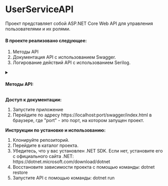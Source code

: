 # UserServiceAPI

Проект представляет собой ASP.NET Core Web API для управления пользователями и их ролями. 
<h4>В проекте реализовано следующее:</h4> 
<ol>
  <li>Методы API</li>
  <li>Документация API с использованием Swagger.</li>
  <li>Логирование действий API с использованием Serilog.</li> 
</ol>
<details>
<summary><h4>Методы API:</h4></summary>
<ol>
  <li><b>Получение списка всех пользователей:</b>
      <ul>
        <li>HTTP метод: GET</li>
        <li>Путь: /api/UserService/GetUsers</li>
        <li>Описание: Метод позволяет получить список всех пользователей, настроенный для поддержки пагинации, сортировки и фильтрации по разным атрибутам.</li>
      </ul>
  </li>
  <li><b>Получение пользователя по Id:</b>
      <ul>
        <li>HTTP метод: GET</li>
        <li>Путь: /api/UserService/GetUser</li>
        <li>Описание: Метод позволяет получить информацию о пользователе по его уникальному идентификатору (Id) вместе со списком его ролей.</li>
      </ul>
  </li>
  <li><b>Создание нового пользователя:</b>
      <ul>
        <li>HTTP метод:  POST</li>
        <li>Путь: /api/UserService/CreateUser</li>
        <li>Описание: Метод позволяет создать нового пользователя с заданными атрибутами.</li>
      </ul>
  </li>
  <li><b>Обновление информации о пользователе:</b>
      <ul>
        <li>HTTP метод:  POST</li>
        <li>Путь: /api/UserService/EditUser</li>
        <li>Описание: Метод позволяет обновить информацию о пользователе.</li>
      </ul>
  </li>
  <li><b>Изменение ролей пользователя:</b>
      <ul>
        <li>HTTP метод:  POST</li>
        <li>Путь: /api/UserService/ChangeUserRoles</li>
        <li>Описание: Метод позволяет изменить список ролей пользователя</li>
      </ul>
  </li>
  <li><b>Изменение ролей пользователя:</b>
      <ul>
        <li>HTTP метод:  DELETE</li>
        <li>Путь: /api/UserService/ChangeUserRoles</li>
        <li>Описание: Метод позволяет удалить пользователя по его уникальному идентификатору (Id).</li>
      </ul>
  </li>  
</ol>
</details>

**Доступ к документации:**
<ol>
  <li>Запустите приложение</li>
  <li>Перейдите по адресу https://localhost:port/swagger/index.html в браузере, где "port" - это порт, на котором запущен проект.</li>
</ol>

<b>Инструкции по установке и использованию:</b>
<ol>
  <li>Клонируйте репозиторий.</li>
  <li>Перейдите в каталог проекта.</li>
  <li>Убедитесь, что у вас установлен .NET SDK. Если нет, установите его с официального сайта .NET: https://dotnet.microsoft.com/download/dotnet</li>
  <li>Восстановите зависимости проекта с помощью команды: dotnet restore</li>
  <li>Запустите API с помощью команды:  dotnet run</li>  
</ol>
